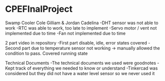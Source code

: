 # CPEFInalProject
Swamp Cooler
Cole Gilliam & Jordan Cadelina
-DHT sensor was not able to work
-RTC was able to work, too late to implement
-Servo motor / vent not implemented due to time
-Fan not implemented due to time

2 part video in repository
-First part disable, idle, error states covered
-Second part due to temperature sensor not working -> manually allowed the condition to pass. Covered running state

Technical Documents
-The technical documents we used were goodnotes
-Kept track of everything we needed to know or understand
-Tinkercad was considered but they did not have a water level sensor so we never used it
